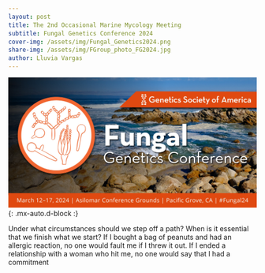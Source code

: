 ```yaml
---
layout: post
title: The 2nd Occasional Marine Mycology Meeting
subtitle: Fungal Genetics Conference 2024
cover-img: /assets/img/Fungal_Genetics2024.png
share-img: /assets/img/FGroup_photo_FG2024.jpg
author: Lluvia Vargas
---
```


![FG_Group](assets/img/Fungal_Genetics2024.png){: .mx-auto.d-block :}




Under what circumstances should we step off a path? When is it essential that we finish what we start? If I bought a bag of peanuts and had an allergic reaction, no one would fault me if I threw it out. If I ended a relationship with a woman who hit me, no one would say that I had a commitment 
